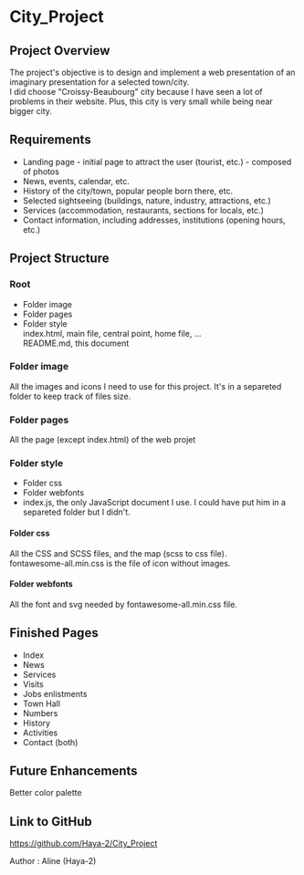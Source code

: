 # City_Project

## Project Overview
The project's objective is to design and implement a web presentation of an imaginary presentation for a selected town/city.  
I did choose "Croissy-Beaubourg" city because I have seen a lot of problems in their website. Plus, this city is very small while being near bigger city. 

## Requirements 
- Landing page - initial page to attract the user (tourist, etc.) - composed of photos
- News, events, calendar, etc.
- History of the city/town, popular people born there, etc.
- Selected sightseeing (buildings, nature, industry, attractions, etc.)
- Services (accommodation, restaurants, sections for locals, etc.)
- Contact information, including addresses, institutions (opening hours, etc.)


## Project Structure

### Root 
- Folder image  
- Folder pages  
- Folder style  
index.html,  main file, central point, home file, ...  
README.md, this document

### Folder image  
All the images and icons I need to use for this project. It's in a separeted folder to keep track of files size.

### Folder pages  
All the page (except index.html) of the web projet

### Folder style  
- Folder css  
- Folder webfonts  
- index.js, the only JavaScript document I use. I could have put him in a separeted folder but I didn't.

#### Folder css  
All the CSS and SCSS files, and the map (scss to css file).  
fontawesome-all.min.css is the file of icon without images.

#### Folder webfonts  
All the font and svg needed by fontawesome-all.min.css file.

## Finished Pages  
- Index  
- News  
- Services  
- Visits  
- Jobs enlistments  
- Town Hall  
- Numbers  
- History  
- Activities  
- Contact (both)  

## Future Enhancements  
Better color palette  

## Link to GitHub  
https://github.com/Haya-2/City_Project 

Author : Aline (Haya-2)